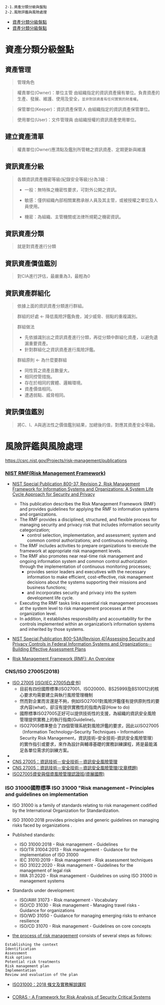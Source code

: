 ```
2-1.資產分類分級與盤點
2-2.風險評鑑與風險處理
```

- [資產分類分級盤點](#資產分類分級盤點)
- [資產分類分級盤點](#風險評鑑與風險處理)


# 資產分類分級盤點

## 資產管理

> 管理角色

> 權責單位(Owner)：單位主管
> 由組織指定的資訊資產擁有單位。負責資產的生產、發展、維護、使用及安全，`並非對該資產有任何實質的財產權`。

> 保管單位(Keeper)：資訊資產保管人
> 由組織指定的資訊資產保管單位。

> 使用單位(User)：文件管理員
> 由組織授權的資訊資產使用單位。

## 建立資產清單

> 權責單位(Owner)應清點及鑑別所管轄之資訊資產、定期更新與維護

## 資訊資產分級

> 各類資訊資產機密等級(紀錄安全等級)分為3級：
> 
> - 一般：無特殊之機密性要求，可對外公開之資訊。
>
> - 敏感：僅供組織內部相關業務承辦人員及其主管，或被授權之單位及人員使用。
> 
> - 機密：為組織、主管機關或法律所規範之機密資訊。

## 資訊資產分類

> 就是對資產進行分類

## 資訊資產價值鑑別

> 對CIA進行評估，最嚴重為3，最輕為0

## 資訊資產群組化

> 依據上面的資訊資產分類進行群組。

> 群組的好處 <- 降低風險評鑑負擔，減少威脅、弱點的重複識別。

> 群組做法
> - 先依據識別出之資訊資產進行分類，再從分類中群組化資產，以避免遺漏重要資產。
> - 針對群組化之資訊資產進行風險評鑑。

> 群組原則 <- 為什麼要群組
> - 同性質之資產且數量大。
> - 相同控管措施。
> - 存在於相同的實體、邏輯環境。
> - 資產價值相同。
> - 遭遇弱點、威脅相同。

## 資訊價值鑑別

> 將C、I、A與適法性之價值鑑別結果，加總後的值，對應其資產安全等級。

# 風險評鑑與風險處理
https://csrc.nist.gov/Projects/risk-management/publications

### [NIST RMF(Risk Management Framework)](https://en.wikipedia.org/wiki/Risk_Management_Framework)
- [NIST Special Publication 800-37, Revision 2, Risk Management Framework for Information Systems and Organizations: A System Life Cycle Approach for Security and Privacy](https://nvlpubs.nist.gov/nistpubs/SpecialPublications/NIST.SP.800-37r2.pdf)
  - This publication describes the Risk Management Framework (RMF) and provides guidelines for applying the RMF to information systems and organizations. 
  - The RMF provides a disciplined, structured, and flexible process for managing security and privacy risk that includes information security categorization; 
    - control selection, implementation, and assessment; system and common control authorizations; and continuous monitoring. 
  - The RMF includes activities to prepare organizations to execute the framework at appropriate risk management levels. 
  - The RMF also promotes near real-time risk management and ongoing information system and common control authorization through the implementation of continuous monitoring processes; 
    - provides senior leaders and executives with the necessary information to make efficient, cost-effective, risk management decisions about the systems supporting their missions and business functions; 
    - and incorporates security and privacy into the system development life cycle. 
  - Executing the RMF tasks links essential risk management processes at the system level to risk management processes at the organization level. 
  - In addition, it establishes responsibility and accountability for the controls implemented within an organization’s information systems and inherited by those systems. 

- [NIST Special Publication 800-53A(Revision 4)|Assessing Security and Privacy Controls in Federal Information Systems and Organizations--Building Effective Assessment Plans](https://nvlpubs.nist.gov/nistpubs/SpecialPublications/NIST.SP.800-53Ar4.pdf)
- [Risk Management Framework (RMF): An Overview](https://www.varonis.com/blog/risk-management-framework/)

### CNS/ISO 27005(2018)
- [ISO 27005]()  [[ISO/IEC 27005白皮书]](http://www.gxaqhbzx.com/news/shownews.php?id=37)
  - 目前有四份國際標準(ISO27001、ISO20000、BS25999及BS10012)的核心要求均需要建立與執行風險管理機制
  - 然而對企業而言還是不夠，例如ISO27001對風險評鑑僅有提供原則性的要求內容(what)，卻沒有提供實務性的指南內容(How to do)
  - 國際標準ISO27005正好可以提供技術性的支援，為組織的資訊安全風險管理提供實務上的執行指南(Guideline)。
  - ISO27005標準整合了四個管理系統對風險評鑑的要求，因此以ISO27005（Information Technology–Security Techniques – Information Security Risk Management，資訊技術–安全技術–資訊安全風險管理）的實作指引或要求，來作為設計與輔導基礎的實務訓練課程，將是最能滿足各單位需求的訓練方案。 
- [](https://wenku.baidu.com/view/fe4c3a1f59eef8c75fbfb337)
- [CNS 27005：資訊技術－安全技術－資訊安全風險管理](https://zh.wikipedia.org/wiki/%E9%A3%8E%E9%99%A9%E7%AE%A1%E7%90%86)
- [CNS 27005：資訊技術－安全技術－資訊安全風險管理(文章標題)](CNS27005.png)
- [ISO27005資安與個資風險管理認證班(資展國際)](https://www.iiiedu.org.tw/iso27005/)


### ISO 31000國際標準 ISO 31000 "Risk management – Principles and guidelines on implementation
- ISO 31000 is a family of standards relating to risk management codified by the International Organization for Standardization. 
- ISO 31000:2018 provides principles and generic guidelines on managing risks faced by organizations .

- Published standards:
  - ISO 31000:2018 - Risk management - Guidelines
  - ISO/TR 31004:2013 - Risk management - Guidance for the implementation of ISO 31000
  - IEC 31010:2019 - Risk management - Risk assessment techniques
  - ISO 31022:2020 - Risk management - Guidelines for the management of legal risk
  - IWA 31:2020 - Risk management - Guidelines on using ISO 31000 in management systems

- Standards under development:
  - ISO/AWI 31073 - Risk management - Vocabulary
  - ISO/CD 31030 - Risk management - Managing travel risks - Guidance for organizations
  - ISO/WD 31050 - Guidance for managing emerging risks to enhance resilience
  - ISO/CD 31070 - Risk management - Guidelines on core concepts

- [the process of risk management](https://en.wikipedia.org/wiki/Risk_management) consists of several steps as follows:
```
Establishing the context
Identification
Assessment
Risk options
Potential risk treatments
Risk management plan
Implementation
Review and evaluation of the plan
```
- [ISO31000：2018 條文及實務解說課程](http://www.asia-learning.com/course/itemlist/100156)

### 
- [CORAS - A Framework for Risk Analysis of Security Critical Systems]()










